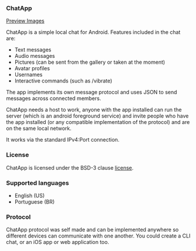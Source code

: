 ### ChatApp
[Preview Images](./Preview.md)

ChatApp is a simple local chat for Android. Features included in the chat are:
- Text messages
- Audio messages
- Pictures (can be sent from the gallery or taken at the moment)
- Avatar profiles
- Usernames
- Interactive commands (such as /vibrate)

The app implements its own message protocol and uses JSON to send messages across connected members.

ChatApp needs a host to work, anyone with the app installed can run the server (which is an android foreground service) and invite
people who have the app installed (or any compatible implementation of the protocol) and are on the same local network.

It works via the standard IPv4:Port connection.

### License
ChatApp is licensed under the BSD-3 clause [license](./LICENSE).

### Supported languages
- English (US)
- Portuguese (BR)

### Protocol
ChatApp protocol was self made and can be implemented anywhere so different devices can communicate with one another. You
could create a CLI chat, or an iOS app or web application too.
